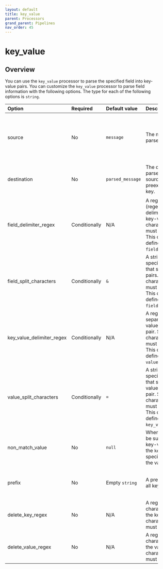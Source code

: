 ```yaml
---
layout: default
title: key_value
parent: Processors
grand_parent: Pipelines
nav_order: 45
---
```


# key_value

## Overview

You can use the `key_value` processor to parse the specified field into key-value pairs. You can customize the `key_value` processor to parse field information with the following options. The type for each of the following options is `string`.

| Option | Required | Default value | Description | Example |
| :--- | :--- | :--- | :--- | :--- |
| source | No | `message` | The message field to be parsed. | `source` is `"message1"`. `{"message1": {"key1=value1"}, "message2": {"key2=value2"}}` parses into `{"message1": {"key1=value1"}, "message2": {"key2=value2"}, "parsed_message": {"key1": "value1"}}`. |
| destination | No | `parsed_message` | The destination field for the parsed source. The parsed source overwrites the preexisting data for that key. | `destination` is `"parsed_data"`. `{"message": {"key1=value1"}}` parses into `{"message": {"key1=value1"}, "parsed_data": {"key1": "value1"}}`. |
| field_delimiter_regex | Conditionally | N/A | A regular expression (regex) specifying the delimiter that separates key-value pairs. Special characters such as `[` and `]` must be escaped with `\\`. This option cannot be defined at the same time as `field_split_characters`. | `field_delimiter_regex` is `"&\\{2\\}"`. `{"key1=value1&&key2=value2"}` parses into `{"key1": "value1", "key2": "value2"}`. |
| field_split_characters | Conditionally | `&` | A string of characters specifying the delimeter that separates key-value pairs. Special regex characters such as `[` and `]` must be escaped with `\\`. This option cannot be defined at the same time as `field_delimiter_regex`. | `field_split_characters` is `"&&"`. `{"key1=value1&&key2=value2"}` parses into `{"key1": "value1", "key2": "value2"}`. |
| key_value_delimiter_regex| Conditionally | N/A | A regex specifying that separates a key and a value within a key-value pair. Special regex characters such as `[` and `]` must be escaped with `\\`. This option cannot be defined at the same time as `value_split_characters`. | `key_value_delimiter_regex` is `"=\\{2\\}"`. `{"key1==value1"}` parses into `{"key1": "value1"}`. |
| value_split_characters | Conditionally | `=` | A string of characters specifying the delimiter that separates a key and value within a key-value pair. Special regex characters such as `[` and `]` must be escaped with `\\`. This option cannot be defined at the same time as `key_value_delimiter_regex`. | `value_split_characters` is `"=="`. `{"key1==value1"}` parses into `{"key1": "value1"}`. |
| non_match_value | No | `null` | When a key-value cannot be successfully split, the key-value pair is placed in the `key` field, and the specified value is placed in the value field. | `key1value1&key2=value2` parses into `{"key1value1": null, "key2": "value2"}`. |
| prefix | No | Empty `string` | A prefix to append before all keys. | `prefix` is `"custom"`. `{"key1=value1"}` parses into `{"customkey1": "value1"}`. This is the only option that has a type of `empty string`.|
| delete_key_regex | No | N/A | A regex specifying the characters to delete from the key. Special regex characters such as `[` and `]` must be escaped with `\\`. | `delete_key_regex` is `"\s"`. `{"key1 =value1"}` parses into `{"key1": "value1"}`. |
| delete_value_regex | No | N/A | A regex specifying the characters to delete from the value. Special regex characters such as `[` and `]` must be escaped with `\\`. | `delete_value_regex` is `"\s"`. `{"key1=value1 "}` parses into `{"key1": "value1"}`. |



<!--- ## Configuration

Content will be added to this section.

## Metrics

Content will be added to this section. --->